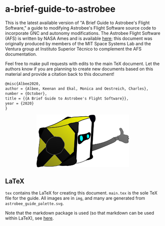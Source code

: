 # a-brief-guide-to-astrobee

This is the latest available version of "A Brief Guide to Astrobee's Flight Software," a guide to modifying Astrobee's Flight Software source code to incorporate GNC and autonomy modifications. The Astrobee Flight Software (AFS) is written by NASA Ames and is available [here](https://github.com/nasa/astrobee); this document was originally produced by members of the MIT Space Systems Lab and the Ventura group at Instituto Superior Técnico to complement the AFS documentation.

Feel free to make pull requests with edits to the main TeX document. Let the authors know if you are planning to create new documents based on this material and provide a citation back to this document!


```
@misc{Albee2020,
author = {Albee, Keenan and Ekal, Monica and Oestreich, Charles},
number = {October},
title = {{A Brief Guide to Astrobee's Flight Software}},
year = {2020}
}
```

<p align="center">
<img src="tex/img/astrobee_mascot.png" alt="drawing" width="300" class="center"/>
<p align="center">



## LaTeX

`tex` contains the LaTeX for creating this document. `main.tex` is the sole TeX file for the guide. All images are in `img`, and many are generated from `astrobee_guide_palette.svg`.

Note that the markdown package is used (so that markdown
can be used within LaTeX), see [here](http://mirrors.ibiblio.org/CTAN/macros/generic/markdown/markdown.html).
